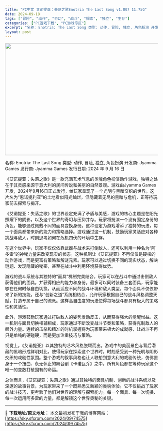 ```yaml
---
title: "PC中文 艾诺提亚：失落之歌Enotria The Last Song v1.007 11.75G"
date: 2024-09-18
tags: ["冒险", "动作", "奇幻", "战斗", "探索", "独立", "生存"]
categories: ["PC游戏下载", "PC游戏专区"]
excerpt: "名称: Enotria: The Last Song 类型: 动作, 冒险, 独立, 角色扮演 开发商: Jyamma Games 发行商: Jyamma Games 发行日期: 2024 年 9 月 16 日 《艾诺提亚：失落之歌》是一款充满艺术气息的类魂角色扮演动作游戏，独特之处在于其灵感来源于&hellip;"
layout: post
---
```


<img class="aligncenter size-full wp-image-74576" src="https://sky.sfcrom.com/wp-content/uploads/2024/09/2024091812011236.webp" alt="" width="660" height="370" />

名称: Enotria: The Last Song
类型: 动作, 冒险, 独立, 角色扮演
开发商: Jyamma Games
发行商: Jyamma Games
发行日期: 2024 年 9 月 16 日

《艾诺提亚：失落之歌》是一款充满艺术气息的类魂角色扮演动作游戏，独特之处在于其灵感来源于意大利的民间传说和美丽的自然景观。游戏由Jyamma Games开发，2024年9月16日正式发行，给玩家呈现了一个光明与黑暗交织的世界。这片名为“恩诺提利亚”的土地看似阳光灿烂，但隐藏着无尽的黑暗与危机，正等待玩家前去探索与揭开。

《艾诺提亚：失落之歌》的世界设定充满了矛盾与美感，游戏的核心主题是在阳光照耀下的阴影，以及这个世界的奇幻与压抑并存。玩家将扮演一个没有固定身份的角色，能够通过佩戴不同的面具变换身份。这种设定为游戏增添了独特的玩法，每一个面具都带来新的能力和策略选择。游戏通过这一机制，鼓励玩家灵活应对各种挑战与敌人，时刻思考如何在危机四伏的环境中生存。

在这个世界中，玩家不仅仅依靠武器与战术来打倒敌人，还可以利用一种名为“阿多雷”的神秘力量来改变现实的状态。这种机制让《艾诺提亚》不再仅仅是硬核的动作游戏，而是更富有策略和解谜元素。玩家可以通过切换不同的现实状态，解决谜题、发现隐藏的秘密，甚至在战斗中利用环境获得优势。

游戏的战斗系统与其独特的“面具”机制完美结合。玩家可以在战斗中通过击倒敌人获得他们的面具，并获得相应的能力和身份。最多可以同时装备三套面具，玩家能够在任何时候自由切换，从而适应不同的战斗环境和敌人类型。每个面具不仅仅带来了新的技能，还与“创新之道”系统相结合，允许玩家根据自己的战斗风格调整天赋，打造专属于自己的流派。这样高自由度的玩法使得每场战斗都具有极大的策略性和灵活性。

此外，游戏鼓励玩家通过打破敌人的姿势发动反击，从而获得强大的觉醒增益。这一机制与面具切换相辅相成，玩家通过不断改变战斗节奏和策略，获得克制敌人的额外力量。连续的击杀和精准的时机掌握将为玩家带来极大的成就感，让战斗不再只是单纯的硬碰硬，而是更加注重技巧与策略。

视觉上，《艾诺提亚》以其独特的艺术风格脱颖而出。游戏中的美丽景色与背后潜藏的黑暗形成鲜明对比，使得玩家在探索这个世界时，时刻感受到一种光明与阴影交织的戏剧性氛围。整个游戏的叙事风格也让人联想到意大利的戏剧传统，仿佛置身于一个扭曲、永无休止的舞台剧《卡诺瓦乔》之中，所有角色都在等待玩家这个唯一的变数打破固有的命运。

总体而言，《艾诺提亚：失落之歌》通过其独特的面具机制、创新的战斗系统以及深邃的故事背景，为玩家带来了一个既熟悉又新颖的类魂体验。它不仅挑战了玩家的战斗技巧，更考验了他们对世界的理解与探索能力。每一个面具、每一次切换、每一次运用阿多雷的力量，都是解锁这个世界奥秘的关键。

---
📖 **下载地址/原文地址：** 本文最初发布于我的博客网站：[https://sky.sfcrom.com/2024/09/74575](https://sky.sfcrom.com/2024/09/74575)
